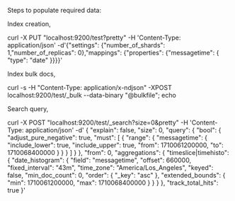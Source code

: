 Steps to populate required data:


Index creation,

curl -X PUT "localhost:9200/test?pretty" -H 'Content-Type: application/json' -d'{"settings": {"number_of_shards": 1,"number_of_replicas": 0},"mappings": {"properties": {"messagetime": { "type": "date" }}}}'

Index bulk docs,

curl -s -H "Content-Type: application/x-ndjson" -XPOST localhost:9200/test/_bulk --data-binary "@bulkfile"; echo

Search query,

curl -X POST "localhost:9200/test/_search?size=0&pretty" -H 'Content-Type: application/json' -d'
    {
	  "explain": false,
	  "size": 0,
	  "query": {
	    "bool": {
	      "adjust_pure_negative": true,
	      "must": [
		{
		  "range": {
		    "messagetime": {
		      "include_lower": true,
		      "include_upper": true,
		      "from": 1710061200000,
		      "to": 1710068400000
		    }
		  }
		}
	      ]
	    }
	  },
	  "from": 0,
	  "aggregations": {
	    "timeslice|timehisto": {
	      "date_histogram": {
		"field": "messagetime",
		"offset": 660000,
		"fixed_interval": "43m",
		"time_zone": "America/Los_Angeles",
		"keyed": false,
		"min_doc_count": 0,
		"order": {
		  "_key": "asc"
		},
		"extended_bounds": {
		  "min": 1710061200000,
		  "max": 1710068400000
		}
	      }
	    }
	  },
	  "track_total_hits": true
    }'
